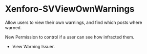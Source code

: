 Xenforo-SVViewOwnWarnings
======================

Allow users to view their own warnings, and find which posts where warned. 

New Permission to control if a user can see how infracted them.

- View Warning Issuer.

